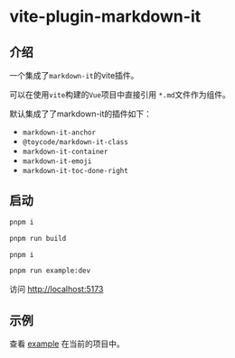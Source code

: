 # vite-plugin-markdown-it

## 介绍

一个集成了`markdown-it`的vite插件。

可以在使用`vite`构建的`Vue`项目中直接引用 `*.md`文件作为组件。

默认集成了了markdown-it的插件如下：

* `markdown-it-anchor`
* `@toycode/markdown-it-class`
* `markdown-it-container`
* `markdown-it-emoji`
* `markdown-it-toc-done-right`

## 启动

```bash
pnpm i

pnpm run build

pnpm i

pnpm run example:dev

```

访问 [http://localhost:5173](http://localhost:5173)

## 示例

查看 [example](./example) 在当前的项目中。
